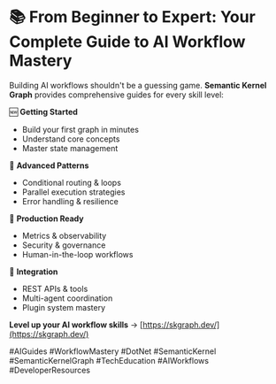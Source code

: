 # 📚 From Beginner to Expert: Your Complete Guide to AI Workflow Mastery

Building AI workflows shouldn't be a guessing game. **Semantic Kernel Graph** provides comprehensive guides for every skill level:

🆕 **Getting Started**
* Build your first graph in minutes
* Understand core concepts
* Master state management

🚀 **Advanced Patterns**
* Conditional routing & loops
* Parallel execution strategies
* Error handling & resilience

🔧 **Production Ready**
* Metrics & observability
* Security & governance
* Human-in-the-loop workflows

🎯 **Integration**
* REST APIs & tools
* Multi-agent coordination
* Plugin system mastery

**Level up your AI workflow skills** → [https://skgraph.dev/](https://skgraph.dev/)

#AIGuides #WorkflowMastery #DotNet #SemanticKernel #SemanticKernelGraph #TechEducation #AIWorkflows #DeveloperResources
